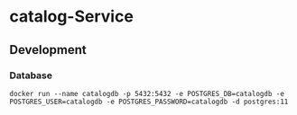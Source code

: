 # catalog-Service

## Development

### Database
```
docker run --name catalogdb -p 5432:5432 -e POSTGRES_DB=catalogdb -e POSTGRES_USER=catalogdb -e POSTGRES_PASSWORD=catalogdb -d postgres:11
```

